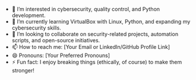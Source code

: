 - 👀 I’m interested in cybersecurity, quality control, and Python development.  
- 🌱 I’m currently learning VirtualBox with Linux, Python, and expanding my cybersecurity skills.  
- 💞️ I’m looking to collaborate on security-related projects, automation scripts, and open-source initiatives.  
- 📫 How to reach me: [Your Email or LinkedIn/GitHub Profile Link]  
- 😄 Pronouns: [Your Preferred Pronouns]  
- ⚡ Fun fact: I enjoy breaking things (ethically, of course) to make them stronger! 
